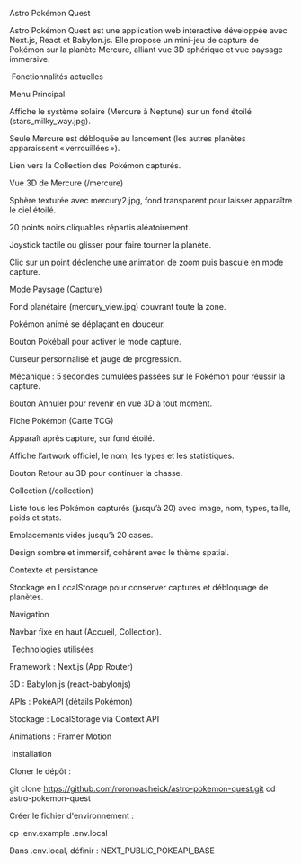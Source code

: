 Astro Pokémon Quest

Astro Pokémon Quest est une application web interactive développée avec Next.js, React et Babylon.js. Elle propose un mini-jeu de capture de Pokémon sur la planète Mercure, alliant vue 3D sphérique et vue paysage immersive.

 Fonctionnalités actuelles

Menu Principal

Affiche le système solaire (Mercure à Neptune) sur un fond étoilé (stars_milky_way.jpg).

Seule Mercure est débloquée au lancement (les autres planètes apparaissent « verrouillées »).

Lien vers la Collection des Pokémon capturés.

Vue 3D de Mercure (/mercure)

Sphère texturée avec mercury2.jpg, fond transparent pour laisser apparaître le ciel étoilé.

20 points noirs cliquables répartis aléatoirement.

Joystick tactile ou glisser pour faire tourner la planète.

Clic sur un point déclenche une animation de zoom puis bascule en mode capture.

Mode Paysage (Capture)

Fond planétaire (mercury_view.jpg) couvrant toute la zone.

Pokémon animé se déplaçant en douceur.

Bouton Pokéball pour activer le mode capture.

Curseur personnalisé et jauge de progression.

Mécanique : 5 secondes cumulées passées sur le Pokémon pour réussir la capture.

Bouton Annuler pour revenir en vue 3D à tout moment.

Fiche Pokémon (Carte TCG)

Apparaît après capture, sur fond étoilé.

Affiche l’artwork officiel, le nom, les types et les statistiques.

Bouton Retour au 3D pour continuer la chasse.

Collection (/collection)

Liste tous les Pokémon capturés (jusqu’à 20) avec image, nom, types, taille, poids et stats.

Emplacements vides jusqu’à 20 cases.

Design sombre et immersif, cohérent avec le thème spatial.

Contexte et persistance

Stockage en LocalStorage pour conserver captures et débloquage de planètes.

Navigation

Navbar fixe en haut (Accueil, Collection).

 Technologies utilisées

Framework : Next.js (App Router)

3D : Babylon.js (react-babylonjs)

APIs : PokéAPI (détails Pokémon)

Stockage : LocalStorage via Context API

Animations : Framer Motion

 Installation

Cloner le dépôt :

git clone https://github.com/roronoacheick/astro-pokemon-quest.git
cd astro-pokemon-quest

Créer le fichier d'environnement :

cp .env.example .env.local

Dans .env.local, définir :
NEXT_PUBLIC_POKEAPI_BASE